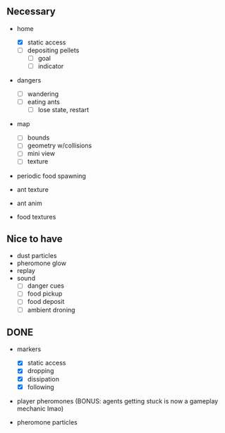 ## Necessary
- home
	- [x] static access
	- [ ] depositing pellets
		- [ ] goal
		- [ ] indicator
- dangers
	- [ ] wandering
	- [ ] eating ants
		- [ ] lose state, restart
- map
	- [ ] bounds
	- [ ] geometry w/collisions
	- [ ] mini view
	- [ ] texture
- periodic food spawning

- ant texture
- ant anim
- food textures

## Nice to have
- dust particles
- pheromone glow
- replay
- sound
	- [ ] danger cues
	- [ ] food pickup
	- [ ] food deposit
	- [ ] ambient droning

## DONE
- markers
	- [x] static access
	- [x] dropping
	- [x] dissipation
	- [x] following
- player pheromones (BONUS: agents getting stuck is now a gameplay mechanic lmao)

- pheromone particles
